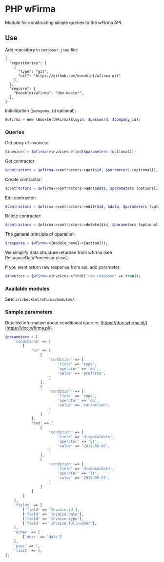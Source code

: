 # PHP wFirma
Module for constructing simple queries to the wFirma API.

## Use
Add repository in `composer.json` file:
```
{
  "repositories": [
    {
      "type": "git",
      "url": "https://github.com/boooklet/wfirma.git"
    },
  ],
  "require": {
    "boooklet/wfirma": "dev-master",
  },
}
```
Initialization (`$company_id` optional):
```php
$wfirma = new \Booklet\WFirma($login, $password, $company_id);
```
### Queries

Get array of invoices:
```php
$invoices = $wfirma->invoices->find($parameters (optional));
```

Get contractor:
```php
$contractors = $wfirma->contractors->get($id, $parameters (optional));
```

Create contractor:
```php
$contractors = $wfirma->contractors->add($data, $parameters (optional));
```

Edit contractor:
```php
$contractors = $wfirma->contractors->edit($id, $data, $parameters (optional));
```

Delete contractor:
```php
$contractors = $wfirma->contractors->delete($id, $parameters (optional));
```

The general principle of operation:
```php
$response = $wfirma->{module_name}->{action}();
```

We simplify data structure returned from wfirma (see ResponseDataProcessor class).

If you want return raw response from api, add parameter:
```php
$invoices = $wfirma->invoices->find(['raw_response' => true]);
```

###  Available modules

See: `src/booklet/wfirma/modules/`.

### Sample parameters
Detailed information about conditional queries: [https://doc.wfirma.pl/](https://doc.wfirma.pl/).
```php
$parameters = [
    'conditions' => [
        [
            'or' => [
                [
                    'condition' => [
                        'field' => 'type',
                        'operator' => 'eq',
                        'value' => 'proforma',
                    ]
                ],
                [
                    'condition' => [
                        'field' => 'type',
                        'operator' => 'eq',
                        'value' => 'correction',
                    ]
                ]
            ],
            'and' => [
                [
                    'condition' => [
                        'field' => 'disposaldate',
                        'operator' => 'gt',
                        'value' => '2019-05-00',
                    ]
                ],
                [
                    'condition' => [
                        'field' => 'disposaldate',
                        'operator' => 'lt',
                        'value' => '2019-05-27',
                    ]
                ]
            ]
        ]
    ],
    'fields' => [
        ['field' => 'Invoice.id'],
        ['field' => 'Invoice.date'],
        ['field' => 'Invoice.type'],
        ['field' => 'Invoice.fullnumber'],
    ],
    'order' => [
        ['desc' => 'date']
    ],
    'page' => 1,
    'limit' => 5,
];
```
